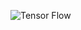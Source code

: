 ![Tensor Flow](https://cdn.techbeamers.com/wp-content/uploads/2019/01/Python-Module-TensorFlow.png)
